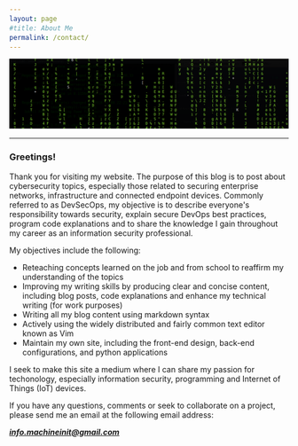 ```yaml
--- 
layout: page
#title: About Me
permalink: /contact/
---
```


![banner](/images/banner.png)

-----

### Greetings!

Thank you for visiting my website. The purpose of this blog is to post about cybersecurity topics, especially those related to securing enterprise networks, infrastructure and connected endpoint devices. Commonly referred to as DevSecOps, my objective is to describe everyone's responsibility towards security, explain secure DevOps best practices, program code explanations and to share the knowledge I gain throughout my career as an information security professional.

My objectives include the following:
+ Reteaching concepts learned on the job and from school to reaffirm my understanding of the topics
+ Improving my writing skills by producing clear and concise content, including blog posts, code explanations and enhance my technical writing (for work purposes)
+ Writing all my blog content using markdown syntax
+ Actively using the widely distributed and fairly common text editor known as Vim
+ Maintain my own site, including the front-end design, back-end configurations, and python applications 

I seek to make this site a medium where I can share my passion for techonology, especially information security, programming and Internet of Things (IoT) devices.

If you have any questions, comments or seek to collaborate on a project, please send me an email at the following email address:

***[info.machineinit@gmail.com](mailto:info.machineinit@gmail.com)***

[oreilly]: http://shop.oreilly.com/
[RPi]: https://www.raspberrypi.org/
[Projects]: https://mrmachine3.github.io/projects/
